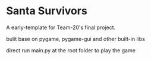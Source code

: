 # Santa Survivors

A early-template for Team-20's final project.

bulit base on pygame, pygame-gui and other built-in libs

direct run main.py at the root folder to play the game
